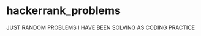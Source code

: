 hackerrank_problems
===================
JUST RANDOM PROBLEMS I HAVE BEEN SOLVING AS CODING PRACTICE
